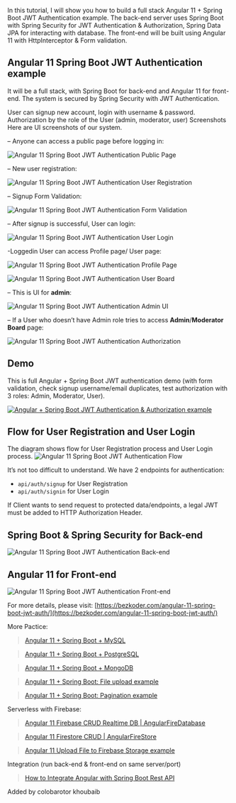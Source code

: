 In this tutorial, I will show you how to build a full stack Angular 11 + Spring Boot JWT Authentication example. The back-end server uses Spring Boot with Spring Security for JWT Authentication & Authorization, Spring Data JPA for interacting with database. The front-end will be built using Angular 11 with HttpInterceptor & Form validation.

## Angular 11 Spring Boot JWT Authentication example
It will be a full stack, with Spring Boot for back-end and Angular 11 for front-end. The system is secured by Spring Security with JWT Authentication.

User can signup new account, login with username & password.
Authorization by the role of the User (admin, moderator, user)
Screenshots
Here are UI screenshots of our system.

– Anyone can access a public page before logging in:

![Angular 11 Spring Boot JWT Authentication Public Page](angular-11-spring-boot-jwt-authentication-public-page.png)

– New user registration:

![Angular 11 Spring Boot JWT Authentication User Registration](angular-11-spring-boot-jwt-authentication-user-registration.png)

– Signup Form Validation:

![Angular 11 Spring Boot JWT Authentication Form Validation](angular-11-spring-boot-jwt-authentication-form-validation.png)

– After signup is successful, User can login:

![Angular 11 Spring Boot JWT Authentication User Login](angular-11-spring-boot-jwt-authentication-user-login.png)

-Loggedin User can access Profile page/ User page:

![Angular 11 Spring Boot JWT Authentication Profile Page](angular-11-spring-boot-jwt-authentication-user-profile.png)

![Angular 11 Spring Boot JWT Authentication User Board](angular-11-spring-boot-jwt-authentication-user.png)

– This is UI for **admin**:

![Angular 11 Spring Boot JWT Authentication Admin UI](angular-11-spring-boot-jwt-authentication-authorization-successful.png)

– If a User who doesn’t have Admin role tries to access **Admin**/**Moderator Board** page:

![Angular 11 Spring Boot JWT Authentication Authorization](angular-11-spring-boot-jwt-authentication-authorization-failed.png)

## Demo
This is full Angular + Spring Boot JWT authentication demo (with form validation, check signup username/email duplicates, test authorization with 3 roles: Admin, Moderator, User).

[![Angular + Spring Boot JWT Authentication & Authorization example](http://img.youtube.com/vi/QdXHkybzrUU/0.jpg)](http://www.youtube.com/watch?v=QdXHkybzrUU)

## Flow for User Registration and User Login
The diagram shows flow for User Registration process and User Login process.
![Angular 11 Spring Boot JWT Authentication Flow](angular-11-spring-boot-jwt-authentication-authorization-flow.png)

It’s not too difficult to understand. We have 2 endpoints for authentication:

* `api/auth/signup` for User Registration
* `api/auth/signin` for User Login

If Client wants to send request to protected data/endpoints, a legal JWT must be added to HTTP Authorization Header.

## Spring Boot & Spring Security for Back-end
![Angular 11 Spring Boot JWT Authentication Back-end](angular-11-spring-boot-jwt-authentication-authorization-server.png)

## Angular 11 for Front-end
![Angular 11 Spring Boot JWT Authentication Front-end](angular-11-spring-boot-jwt-authentication-authorization-client.png)

For more details, please visit:
[https://bezkoder.com/angular-11-spring-boot-jwt-auth/](https://bezkoder.com/angular-11-spring-boot-jwt-auth/)

More Pactice:
> [Angular 11 + Spring Boot + MySQL](https://bezkoder.com/angular-11-spring-boot-crud/)

> [Angular 11 + Spring Boot + PostgreSQL](https://bezkoder.com/angular-11-spring-boot-postgresql/)

> [Angular 11 + Spring Boot + MongoDB](https://bezkoder.com/angular-11-spring-boot-mongodb/)

> [Angular 11 + Spring Boot: File upload example](https://bezkoder.com/angular-11-spring-boot-file-upload/)

> [Angular 11 + Spring Boot: Pagination example](https://bezkoder.com/pagination-spring-boot-angular-11/)

Serverless with Firebase:
> [Angular 11 Firebase CRUD Realtime DB | AngularFireDatabase](https://bezkoder.com/angular-11-firebase-crud/)

> [Angular 11 Firestore CRUD | AngularFireStore](https://bezkoder.com/angular-11-firestore-crud-angularfirestore/)

> [Angular 11 Upload File to Firebase Storage example](https://bezkoder.com/angular-11-file-upload-firebase-storage/)

Integration (run back-end & front-end on same server/port)
> [How to Integrate Angular with Spring Boot Rest API](https://bezkoder.com/integrate-angular-spring-boot/)


Added  by colobarotor khoubaib